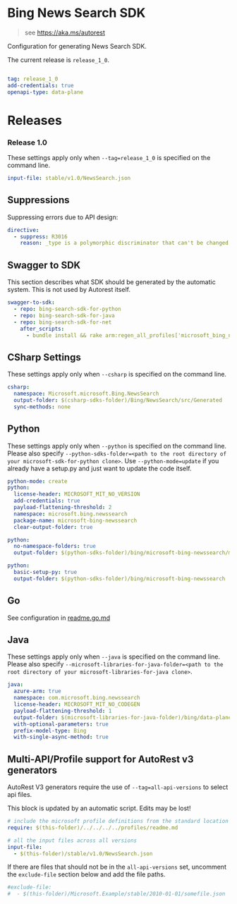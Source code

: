 # Bing News Search SDK

> see https://aka.ms/autorest

Configuration for generating News Search SDK.

The current release is `release_1_0`.

``` yaml

tag: release_1_0
add-credentials: true
openapi-type: data-plane
```
# Releases

### Release 1.0
These settings apply only when `--tag=release_1_0` is specified on the command line.

``` yaml $(tag) == 'release_1_0'
input-file: stable/v1.0/NewsSearch.json
```

## Suppressions

Suppressing errors due to API design:
``` yaml
directive:
  - suppress: R3016
    reason: _type is a polymorphic discriminator that can't be changed.
```

## Swagger to SDK

This section describes what SDK should be generated by the automatic system.
This is not used by Autorest itself.

``` yaml $(swagger-to-sdk)
swagger-to-sdk:
  - repo: bing-search-sdk-for-python
  - repo: bing-search-sdk-for-java
  - repo: bing-search-sdk-for-net
    after_scripts:
      - bundle install && rake arm:regen_all_profiles['microsoft_bing_newssearch']
```


## CSharp Settings
These settings apply only when `--csharp` is specified on the command line.
``` yaml $(csharp)
csharp:
  namespace: Microsoft.microsoft.Bing.NewsSearch
  output-folder: $(csharp-sdks-folder)/Bing/NewsSearch/src/Generated
  sync-methods: none
```

## Python

These settings apply only when `--python` is specified on the command line.
Please also specify `--python-sdks-folder=<path to the root directory of your microsoft-sdk-for-python clone>`.
Use `--python-mode=update` if you already have a setup.py and just want to update the code itself.

``` yaml $(python)
python-mode: create
python:
  license-header: MICROSOFT_MIT_NO_VERSION
  add-credentials: true
  payload-flattening-threshold: 2
  namespace: microsoft.bing.newssearch
  package-name: microsoft-bing-newssearch
  clear-output-folder: true
```
``` yaml $(python) && $(python-mode) == 'update'
python:
  no-namespace-folders: true
  output-folder: $(python-sdks-folder)/bing/microsoft-bing-newssearch/microsoft/bing/newssearch
```
``` yaml $(python) && $(python-mode) == 'create'
python:
  basic-setup-py: true
  output-folder: $(python-sdks-folder)/bing/microsoft-bing-newssearch
```

## Go

See configuration in [readme.go.md](./readme.go.md)

## Java

These settings apply only when `--java` is specified on the command line.
Please also specify `--microsoft-libraries-for-java-folder=<path to the root directory of your microsoft-libraries-for-java clone>`.

``` yaml $(java)
java:
  azure-arm: true
  namespace: com.microsoft.bing.newssearch
  license-header: MICROSOFT_MIT_NO_CODEGEN
  payload-flattening-threshold: 1
  output-folder: $(microsoft-libraries-for-java-folder)/bing/data-plane/newssearch
  with-optional-parameters: true
  prefix-model-type: Bing
  with-single-async-method: true
```

## Multi-API/Profile support for AutoRest v3 generators 

AutoRest V3 generators require the use of `--tag=all-api-versions` to select api files.

This block is updated by an automatic script. Edits may be lost!

``` yaml $(tag) == 'all-api-versions' /* autogenerated */
# include the microsoft profile definitions from the standard location
require: $(this-folder)/../../../../profiles/readme.md

# all the input files across all versions
input-file:
  - $(this-folder)/stable/v1.0/NewsSearch.json

```

If there are files that should not be in the `all-api-versions` set, 
uncomment the  `exclude-file` section below and add the file paths.

``` yaml $(tag) == 'all-api-versions'
#exclude-file: 
#  - $(this-folder)/Microsoft.Example/stable/2010-01-01/somefile.json
```

